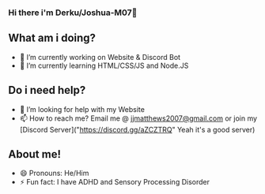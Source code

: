 ### Hi there i'm Derku/Joshua-M07👋

## What am i doing? 
- 🔭 I’m currently working on Website & Discord Bot
- 🌱 I’m currently learning HTML/CSS/JS and Node.JS

## Do i need help?
- 🤔 I’m looking for help with my Website
- 📫 How to reach me? Email me @ jjmatthews2007@gmail.com or join my [Discord Server]("https://discord.gg/aZCZTRQ" Yeah it's a good server)

## About me!
- 😄 Pronouns: He/Him
- ⚡ Fun fact: I have ADHD and Sensory Processing Disorder
